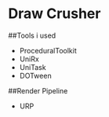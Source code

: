 # Draw Crusher

##Tools i used
* ProceduralToolkit
* UniRx
* UniTask
* DOTween

##Render Pipeline
* URP

 
